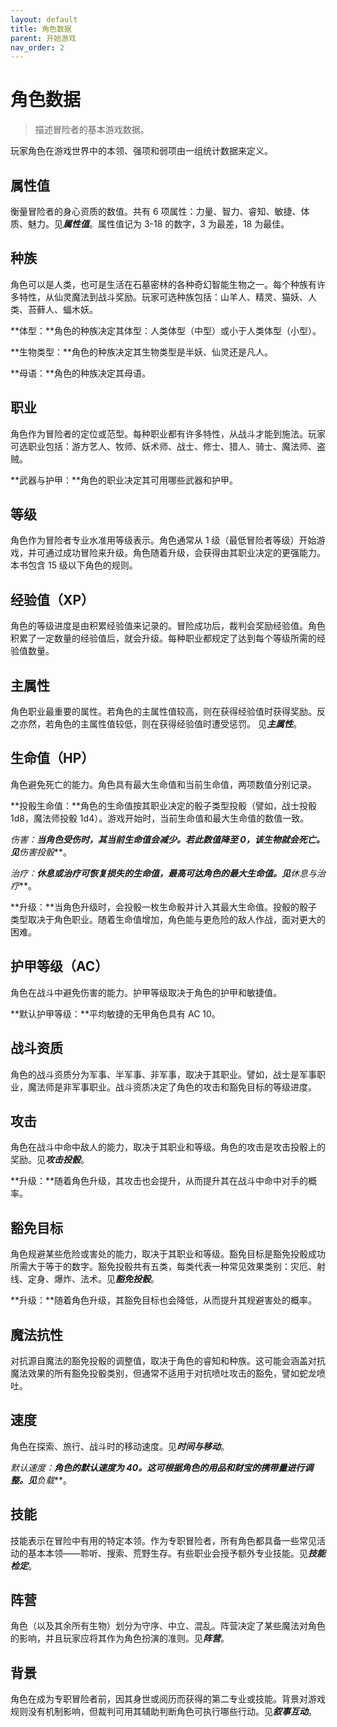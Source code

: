 ```yaml
---
layout: default
title: 角色数据
parent: 开始游戏
nav_order: 2
---
```


# 角色数据

> 描述冒险者的基本游戏数据。

玩家角色在游戏世界中的本领、强项和弱项由一组统计数据来定义。

## 属性值

衡量冒险者的身心资质的数值。共有 6 项属性：力量、智力、睿知、敏捷、体质、魅力。见***属性值***。属性值记为 3-18 的数字，3 为最差，18 为最佳。

## 种族

角色可以是人类，也可是生活在石墓密林的各种奇幻智能生物之一。每个种族有许多特性，从仙灵魔法到战斗奖励。玩家可选种族包括：山羊人、精灵、猫妖、人类、苔藓人、蝠木妖。

**体型：**角色的种族决定其体型：人类体型（中型）或小于人类体型（小型）。

**生物类型：**角色的种族决定其生物类型是半妖、仙灵还是凡人。

**母语：**角色的种族决定其母语。

## 职业

角色作为冒险者的定位或范型。每种职业都有许多特性，从战斗才能到施法。玩家可选职业包括：游方艺人、牧师、妖术师、战士、修士、猎人、骑士、魔法师、盗贼。

**武器与护甲：**角色的职业决定其可用哪些武器和护甲。

## 等级

角色作为冒险者专业水准用等级表示。角色通常从 1 级（最低冒险者等级）开始游戏，并可通过成功冒险来升级。角色随着升级，会获得由其职业决定的更强能力。本书包含 15 级以下角色的规则。

## 经验值（XP）

角色的等级进度是由积累经验值来记录的。冒险成功后，裁判会奖励经验值。角色积累了一定数量的经验值后，就会升级。每种职业都规定了达到每个等级所需的经验值数量。

## 主属性

角色职业最重要的属性。若角色的主属性值较高，则在获得经验值时获得奖励。反之亦然，若角色的主属性值较低，则在获得经验值时遭受惩罚。
见***主属性***。

## 生命值（HP）

角色避免死亡的能力。角色具有最大生命值和当前生命值，两项数值分别记录。

**投骰生命值：**角色的生命值按其职业决定的骰子类型投骰（譬如，战士投骰 1d8，魔法师投骰 1d4）。游戏开始时，当前生命值和最大生命值的数值一致。

**伤害：**当角色受伤时，其当前生命值会减少。若此数值降至 0，该生物就会死亡。见***伤害投骰***。

**治疗：**休息或治疗可恢复损失的生命值，最高可达角色的最大生命值。见***休息与治疗***。

**升级：**当角色升级时，会投骰一枚生命骰并计入其最大生命值。投骰的骰子类型取决于角色职业。随着生命值增加，角色能与更危险的敌人作战，面对更大的困难。

## 护甲等级（AC）

角色在战斗中避免伤害的能力。护甲等级取决于角色的护甲和敏捷值。

**默认护甲等级：**平均敏捷的无甲角色具有 AC 10。

## 战斗资质

角色的战斗资质分为军事、半军事、非军事，取决于其职业。譬如，战士是军事职业，魔法师是非军事职业。战斗资质决定了角色的攻击和豁免目标的等级进度。

## 攻击

角色在战斗中命中敌人的能力，取决于其职业和等级。角色的攻击是攻击投骰上的奖励。见***攻击投骰***。

**升级：**随着角色升级，其攻击也会提升，从而提升其在战斗中命中对手的概率。

## 豁免目标

角色规避某些危险或害处的能力，取决于其职业和等级。豁免目标是豁免投骰成功所需大于等于的数字。豁免投骰共有五类，每类代表一种常见效果类别：灾厄、射线、定身、爆炸、法术。见***豁免投骰***。

**升级：**随着角色升级，其豁免目标也会降低，从而提升其规避害处的概率。

## 魔法抗性

对抗源自魔法的豁免投骰的调整值，取决于角色的睿知和种族。这可能会涵盖对抗魔法效果的所有豁免投骰类别，但通常不适用于对抗喷吐攻击的豁免，譬如蛇龙喷吐。

## 速度

角色在探索、旅行、战斗时的移动速度。见***时间与移动***。

**默认速度：**角色的默认速度为 40。这可根据角色的用品和财宝的携带量进行调整。见***负载***。

## 技能

技能表示在冒险中有用的特定本领。作为专职冒险者，所有角色都具备一些常见活动的基本本领——聆听、搜索、荒野生存。有些职业会授予额外专业技能。见***技能检定***。

## 阵营

角色（以及其余所有生物）划分为守序、中立、混乱。阵营决定了某些魔法对角色的影响，并且玩家应将其作为角色扮演的准则。见***阵营***。

## 背景

角色在成为专职冒险者前，因其身世或阅历而获得的第二专业或技能。背景对游戏规则没有机制影响，但裁判可用其辅助判断角色可执行哪些行动。见***叙事互动***。
